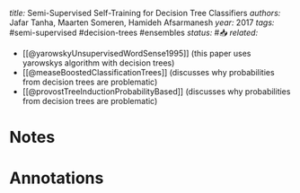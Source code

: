 *title:* Semi-Supervised Self-Training for Decision Tree Classifiers
*authors:* Jafar Tanha, Maarten Someren, Hamideh Afsarmanesh
*year:* 2017
*tags:* #semi-supervised #decision-trees #ensembles 
*status:* #📥
*related:*
- [[@yarowskyUnsupervisedWordSense1995]] (this paper uses yarowskys algorithm with decision trees)
- [[@measeBoostedClassificationTrees]] (discusses why probabilities from decision trees are problematic)
- [[@provostTreeInductionProbabilityBased]] (discusses why probabilities from decision trees are problematic)
# Notes 




# Annotations